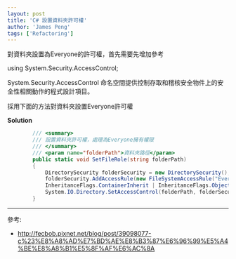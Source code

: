 ```yaml
---
layout: post
title: 'C# 設置資料夾許可權'
author: 'James Peng'
tags: ['Refactoring']
---
```


對資料夾設置為Everyone的許可權，首先需要先增加參考

using System.Security.AccessControl;

System.Security.AccessControl 命名空間提供控制存取和稽核安全物件上的安全性相關動作的程式設計項目。

採用下面的方法對資料夾設置Everyone許可權

**Solution**

~~~csharp
        /// <summary>
        /// 設置資料夾許可權，處理為Everyone擁有權限
        /// </summary>
        /// <param name="folderPath">資料夾路徑</param>
        public static void SetFileRole(string folderPath)
        {
            DirectorySecurity folderSecurity = new DirectorySecurity();
            folderSecurity.AddAccessRule(new FileSystemAccessRule("Everyone", FileSystemRights.FullControl,
            InheritanceFlags.ContainerInherit | InheritanceFlags.ObjectInherit, PropagationFlags.None, AccessControlType.Allow));
            System.IO.Directory.SetAccessControl(folderPath, folderSecurity);
        }
~~~

----------

參考:

- http://fecbob.pixnet.net/blog/post/39098077-c%23%E8%A8%AD%E7%BD%AE%E8%B3%87%E6%96%99%E5%A4%BE%E8%A8%B1%E5%8F%AF%E6%AC%8A